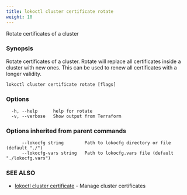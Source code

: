 ```yaml
---
title: lokoctl cluster certificate rotate
weight: 10
---
```


Rotate certificates of a cluster

### Synopsis

Rotate certificates of a cluster.
Rotate will replace all certificates inside a cluster with new ones.
This can be used to renew all certificates with a longer validity.

```
lokoctl cluster certificate rotate [flags]
```

### Options

```
  -h, --help      help for rotate
  -v, --verbose   Show output from Terraform
```

### Options inherited from parent commands

```
      --lokocfg string        Path to lokocfg directory or file (default "./")
      --lokocfg-vars string   Path to lokocfg.vars file (default "./lokocfg.vars")
```

### SEE ALSO

* [lokoctl cluster certificate](lokoctl_cluster_certificate.md)	 - Manage cluster certificates

